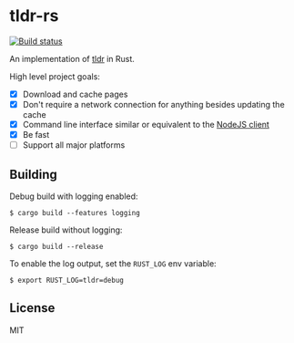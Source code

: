 # tldr-rs

[![Build status](https://img.shields.io/travis/dbrgn/tldr-rs/master.svg)](https://travis-ci.org/dbrgn/tldr-rs)

An implementation of [tldr](https://github.com/tldr-pages/tldr) in Rust.

High level project goals:

- [x] Download and cache pages
- [x] Don't require a network connection for anything besides updating the cache
- [x] Command line interface similar or equivalent to the [NodeJS client][tldr-node-client]
- [x] Be fast
- [ ] Support all major platforms

## Building

Debug build with logging enabled:

    $ cargo build --features logging

Release build without logging:

    $ cargo build --release

To enable the log output, set the `RUST_LOG` env variable:

    $ export RUST_LOG=tldr=debug

## License

MIT


[tldr-node-client]: https://github.com/tldr-pages/tldr-node-client
